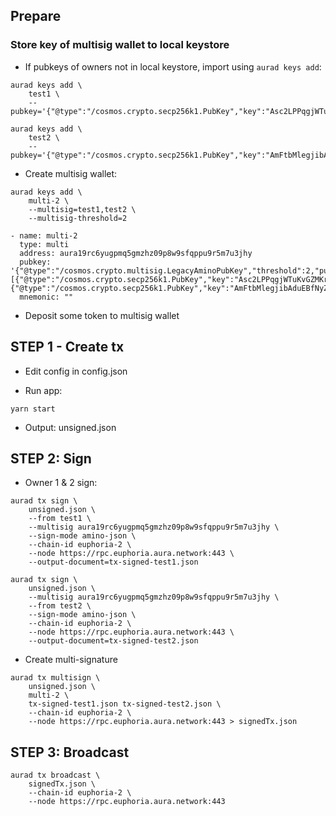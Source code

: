 ## Prepare

### Store key of multisig wallet to local keystore

- If pubkeys of owners not in local keystore, import using `aurad keys add`:

```
aurad keys add \
    test1 \
    --pubkey='{"@type":"/cosmos.crypto.secp256k1.PubKey","key":"Asc2LPPqgjWTuKvGZMKrhLXUxFjyLRtxy4mBtxqw3RG2"}'

aurad keys add \
    test2 \
    --pubkey='{"@type":"/cosmos.crypto.secp256k1.PubKey","key":"AmFtbMlegjibAduEBfNyZcVjrIN3W8JzGu/eIGzBUDVI"}'

```

- Create multisig wallet:

```
aurad keys add \
    multi-2 \
    --multisig=test1,test2 \
    --multisig-threshold=2

- name: multi-2
  type: multi
  address: aura19rc6yugpmq5gmzhz09p8w9sfqppu9r5m7u3jhy
  pubkey: '{"@type":"/cosmos.crypto.multisig.LegacyAminoPubKey","threshold":2,"public_keys":[{"@type":"/cosmos.crypto.secp256k1.PubKey","key":"Asc2LPPqgjWTuKvGZMKrhLXUxFjyLRtxy4mBtxqw3RG2"},{"@type":"/cosmos.crypto.secp256k1.PubKey","key":"AmFtbMlegjibAduEBfNyZcVjrIN3W8JzGu/eIGzBUDVI"}]}'
  mnemonic: ""
```

- Deposit some token to multisig wallet

## STEP 1 - Create tx

- Edit config in config.json

- Run app:

```
yarn start
```

- Output: unsigned.json

## STEP 2: Sign

- Owner 1 & 2 sign:

```
aurad tx sign \
    unsigned.json \
    --from test1 \
    --multisig aura19rc6yugpmq5gmzhz09p8w9sfqppu9r5m7u3jhy \
    --sign-mode amino-json \
    --chain-id euphoria-2 \
    --node https://rpc.euphoria.aura.network:443 \
    --output-document=tx-signed-test1.json

aurad tx sign \
    unsigned.json \
    --multisig aura19rc6yugpmq5gmzhz09p8w9sfqppu9r5m7u3jhy \
    --from test2 \
    --sign-mode amino-json \
    --chain-id euphoria-2 \
    --node https://rpc.euphoria.aura.network:443 \
    --output-document=tx-signed-test2.json
```

- Create multi-signature

```
aurad tx multisign \
    unsigned.json \
    multi-2 \
    tx-signed-test1.json tx-signed-test2.json \
    --chain-id euphoria-2 \
    --node https://rpc.euphoria.aura.network:443 > signedTx.json
```

## STEP 3: Broadcast

```
aurad tx broadcast \
    signedTx.json \
    --chain-id euphoria-2 \
    --node https://rpc.euphoria.aura.network:443
```
